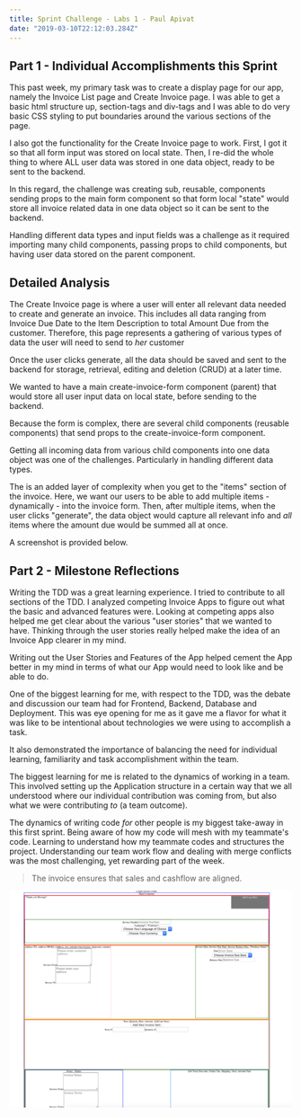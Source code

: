 ```yaml
---
title: Sprint Challenge - Labs 1 - Paul Apivat
date: "2019-03-10T22:12:03.284Z"
---
```


## Part 1 - Individual Accomplishments this Sprint
This past week, my primary task was to create a display page for our app, namely the Invoice List page and Create Invoice page. I was able to get a basic html structure up, section-tags and div-tags and I was able to do very basic CSS styling to put boundaries around the various sections of the page. 

I also got the functionality for the Create Invoice page to work. First, I got it so that all form input was stored on local state. Then, I re-did the whole thing to where ALL user data was stored in one data object, ready to be sent to the backend. 

In this regard, the challenge was creating sub, reusable, components sending props to the main form component so that form local "state" would store all invoice related data in one data object so it can be sent to the backend. 

Handling different data types and input fields was a challenge as it required importing many child components, passing props to child components, but having user data stored on the parent component. 

## Detailed Analysis

The Create Invoice page is where a user will enter all relevant data needed to create and generate an invoice. This includes all data ranging from Invoice Due Date to the Item Description to total Amount Due from the customer. Therefore, this page represents a gathering of various types of data the user will need to send to _her_ customer

Once the user clicks generate, all the data should be saved and sent to the backend for storage, retrieval, editing and deletion (CRUD) at a later time. 

We wanted to have a main create-invoice-form component (parent) that would store all user input data on local state, before sending to the backend.

Because the form is complex, there are several child components (reusable components) that send props to the create-invoice-form component. 

Getting all incoming data from various child components into one data object was one of the challenges. Particularly in handling different data types.

The is an added layer of complexity when you get to the "items" section of the invoice. Here, we want our users to be able to add multiple items - dynamically - into the invoice form. Then, after multiple items, when the user clicks "generate", the data object would capture all relevant info and _all_ items where the amount due would be summed all at once. 

A screenshot is provided below.

## Part 2 - Milestone Reflections

Writing the TDD was a great learning experience. I tried to contribute to all sections of the TDD. I analyzed competing Invoice Apps to figure out what the basic and advanced features were. Looking at competing apps also helped me get clear about the various "user stories" that we wanted to have. Thinking through the user stories really helped make the idea of an Invoice App clearer in my mind. 

Writing out the User Stories and Features of the App helped cement the App better in my mind in terms of what our App would need to look like and be able to do. 

One of the biggest learning for me, with respect to the TDD, was the debate and discussion our team had for Frontend, Backend, Database and Deployment. This was eye opening for me as it gave me a flavor for what it was like to be intentional about technologies we were using to accomplish a task. 

It also demonstrated the importance of balancing the need for individual learning, familiarity and task accomplishment within the team. 

The biggest learning for me is related to the dynamics of working in a team. This involved setting up the Application structure in a certain way that we all understood where our individual contribution was coming from, but also what we were contributing _to_ (a team outcome). 

The dynamics of writing code _for_ other people is my biggest take-away in this first sprint. Being aware of how my code will mesh with my teammate's code. Learning to understand how my teammate codes and structures the project. Understanding our team work flow and dealing with merge conflicts was the most challenging, yet rewarding part of the week. 

> The invoice ensures that sales and cashflow are aligned. 


![Lab 1 Sprint Screenshot](./lab1_sprint.jpg)
